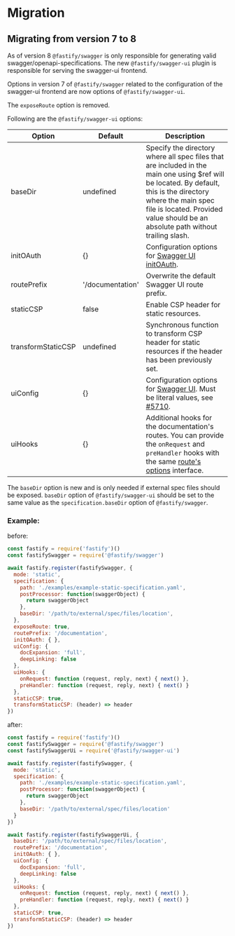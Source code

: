 # Migration

## Migrating from version 7 to 8

As of version 8 `@fastify/swagger` is only responsible for generating valid
swagger/openapi-specifications. The new `@fastify/swagger-ui` plugin is
responsible for serving the swagger-ui frontend.

Options in version 7 of `@fastify/swagger` related to the configuration
of the swagger-ui frontend are now options of `@fastify/swagger-ui`.

The `exposeRoute` option is removed.

Following are the `@fastify/swagger-ui` options:

| Option             | Default          | Description                                                                                                               |
| ------------------ | ---------------- | ------------------------------------------------------------------------------------------------------------------------- |
| baseDir            | undefined        | Specify the directory where all spec files that are included in the main one using $ref will be located. By default, this is the directory where the main spec file is located. Provided value should be an absolute path without trailing slash.     |
| initOAuth          | {}               | Configuration options for [Swagger UI initOAuth](https://swagger.io/docs/open-source-tools/swagger-ui/usage/oauth2/).     |
| routePrefix        | '/documentation' | Overwrite the default Swagger UI route prefix.                                                                            |
| staticCSP          | false            | Enable CSP header for static resources.                                                                                   |
| transformStaticCSP | undefined        | Synchronous function to transform CSP header for static resources if the header has been previously set.                  |
| uiConfig           | {}               | Configuration options for [Swagger UI](https://github.com/swagger-api/swagger-ui/blob/master/docs/usage/configuration.md). Must be literal values, see [#5710](https://github.com/swagger-api/swagger-ui/issues/5710).|
| uiHooks            | {}               | Additional hooks for the documentation's routes. You can provide the `onRequest` and `preHandler` hooks with the same [route's options](https://www.fastify.io/docs/latest/Routes/#options) interface.|

The `baseDir` option is new and is only needed if external spec files should be
exposed. `baseDir` option of `@fastify/swagger-ui` should be set to the same
value as the `specification.baseDir` option of `@fastify/swagger`.

### Example:

before:
```js
const fastify = require('fastify')()
const fastifySwagger = require('@fastify/swagger')

await fastify.register(fastifySwagger, {
  mode: 'static',
  specification: {
    path: './examples/example-static-specification.yaml',
    postProcessor: function(swaggerObject) {
      return swaggerObject
    },
    baseDir: '/path/to/external/spec/files/location',
  },
  exposeRoute: true,
  routePrefix: '/documentation',
  initOAuth: { },
  uiConfig: {
    docExpansion: 'full',
    deepLinking: false
  },
  uiHooks: {
    onRequest: function (request, reply, next) { next() },
    preHandler: function (request, reply, next) { next() }
  },
  staticCSP: true,
  transformStaticCSP: (header) => header
})
```

after:
```js
const fastify = require('fastify')()
const fastifySwagger = require('@fastify/swagger')
const fastifySwaggerUi = require('@fastify/swagger-ui')

await fastify.register(fastifySwagger, {
  mode: 'static',
  specification: {
    path: './examples/example-static-specification.yaml',
    postProcessor: function(swaggerObject) {
      return swaggerObject
    },
    baseDir: '/path/to/external/spec/files/location'
  }
})

await fastify.register(fastifySwaggerUi, {
  baseDir: '/path/to/external/spec/files/location',
  routePrefix: '/documentation',
  initOAuth: { },
  uiConfig: {
    docExpansion: 'full',
    deepLinking: false
  },
  uiHooks: {
    onRequest: function (request, reply, next) { next() },
    preHandler: function (request, reply, next) { next() }
  },
  staticCSP: true,
  transformStaticCSP: (header) => header
})
```